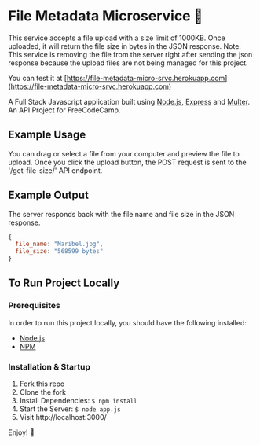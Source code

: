 # File Metadata Microservice :file_folder:

This service accepts a file upload with a size limit of 1000KB. Once uploaded, it will return the file size in bytes in the JSON response. Note: This service is removing the file from the server right after sending the json response because the upload files are not being managed for this project.  

You can test it at [https://file-metadata-micro-srvc.herokuapp.com](https://file-metadata-micro-srvc.herokuapp.com)

A Full Stack Javascript application built using [Node.js](https://nodejs.org/), [Express](https://expressjs.com/) and [Multer](https://www.npmjs.com/package/multer).
An API Project for FreeCodeCamp.

## Example Usage
You can drag or select a file from your computer and preview the file to upload. Once you click the upload button, the POST request is sent to the '/get-file-size/' API endpoint.

## Example Output

The server responds back with the file name and file size in the JSON response.

```javascript
{ 
  file_name: "Maribel.jpg", 
  file_size: "568599 bytes"
}
```

## To Run Project Locally

### Prerequisites
In order to run this project locally, you should have the following installed:

- [Node.js](https://nodejs.org/)
- [NPM](https://www.npmjs.com//)

### Installation & Startup
1. Fork this repo
2. Clone the fork
3. Install Dependencies: `$ npm install`
4. Start the Server: `$ node app.js`
5. Visit http://localhost:3000/

Enjoy! :blue_heart:
